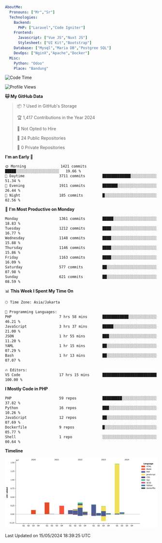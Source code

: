 ```yaml
AboutMe:
  Pronouns: ["Mr","Sr"]
  Technologies:
    Backend:
      PHP: ["Laravel","Code Igniter"]
    Frontend:
      Javascript: ["Vue JS","Nuxt JS"]
      Stylesheet: ["UI Kit","Bootstrap"]
    Database: ["Mysql","Maria DB","Postgree SQL"]
    DevOps: ["NginX","Apache","Docker"]
  Misc:
    Python: "Odoo"
    Place: "Bandung"
```

<!--START_SECTION:waka-->
![Code Time](http://img.shields.io/badge/Code%20Time-1%2C410%20hrs%2021%20mins-blue)

![Profile Views](http://img.shields.io/badge/Profile%20Views-0-blue)

**🐱 My GitHub Data** 

> 📦 ? Used in GitHub's Storage 
 > 
> 🏆 1,417 Contributions in the Year 2024
 > 
> 🚫 Not Opted to Hire
 > 
> 📜 24 Public Repositories 
 > 
> 🔑 0 Private Repositories 
 > 
**I'm an Early 🐤** 

```text
🌞 Morning                1421 commits        █████░░░░░░░░░░░░░░░░░░░░   19.66 % 
🌆 Daytime                3711 commits        █████████████░░░░░░░░░░░░   51.34 % 
🌃 Evening                1911 commits        ███████░░░░░░░░░░░░░░░░░░   26.44 % 
🌙 Night                  185 commits         █░░░░░░░░░░░░░░░░░░░░░░░░   02.56 % 
```
📅 **I'm Most Productive on Monday** 

```text
Monday                   1361 commits        █████░░░░░░░░░░░░░░░░░░░░   18.83 % 
Tuesday                  1212 commits        ████░░░░░░░░░░░░░░░░░░░░░   16.77 % 
Wednesday                1148 commits        ████░░░░░░░░░░░░░░░░░░░░░   15.88 % 
Thursday                 1146 commits        ████░░░░░░░░░░░░░░░░░░░░░   15.86 % 
Friday                   1163 commits        ████░░░░░░░░░░░░░░░░░░░░░   16.09 % 
Saturday                 577 commits         ██░░░░░░░░░░░░░░░░░░░░░░░   07.98 % 
Sunday                   621 commits         ██░░░░░░░░░░░░░░░░░░░░░░░   08.59 % 
```


📊 **This Week I Spent My Time On** 

```text
🕑︎ Time Zone: Asia/Jakarta

💬 Programming Languages: 
PHP                      7 hrs 58 mins       ████████████░░░░░░░░░░░░░   46.21 % 
JavaScript               3 hrs 37 mins       █████░░░░░░░░░░░░░░░░░░░░   21.00 % 
JSON                     1 hr 55 mins        ███░░░░░░░░░░░░░░░░░░░░░░   11.20 % 
YAML                     1 hr 15 mins        ██░░░░░░░░░░░░░░░░░░░░░░░   07.29 % 
Bash                     1 hr 13 mins        ██░░░░░░░░░░░░░░░░░░░░░░░   07.07 % 

🔥 Editors: 
VS Code                  17 hrs 15 mins      █████████████████████████   100.00 % 
```

**I Mostly Code in PHP** 

```text
PHP                      59 repos            █████████░░░░░░░░░░░░░░░░   37.82 % 
Python                   16 repos            ███░░░░░░░░░░░░░░░░░░░░░░   10.26 % 
JavaScript               12 repos            ██░░░░░░░░░░░░░░░░░░░░░░░   07.69 % 
Dockerfile               9 repos             █░░░░░░░░░░░░░░░░░░░░░░░░   05.77 % 
Shell                    1 repo              ░░░░░░░░░░░░░░░░░░░░░░░░░   00.64 % 
```



**Timeline**

![Lines of Code chart](https://raw.githubusercontent.com/vheins/vheins/main/assets/bar_graph.png)


 Last Updated on 15/05/2024 18:39:25 UTC
<!--END_SECTION:waka-->

